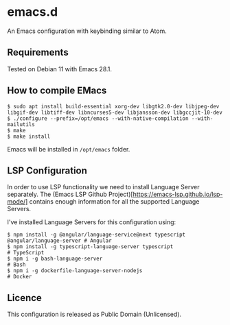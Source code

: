 # emacs.d

An Emacs configuration with keybinding similar to Atom.

## Requirements

Tested on Debian 11 with Emacs 28.1.

## How to compile EMacs


```
$ sudo apt install build-essential xorg-dev libgtk2.0-dev libjpeg-dev libgif-dev libtiff-dev libncurses5-dev libjansson-dev libgccjit-10-dev
$ ./configure --prefix=/opt/emacs --with-native-compilation --with-mailutils
$ make 
$ make install
```

Emacs will be installed in `/opt/emacs` folder.

## LSP Configuration

In order to use LSP functionality we need to install Language Server separately.
The (Emacs LSP Github Project)[https://emacs-lsp.github.io/lsp-mode/] contains enough information for all the supported Language Servers.

I've installed Language Servers for this configuration using:
```
$ npm install -g @angular/language-service@next typescript @angular/language-server # Angular
$ npm install -g typescript-language-server typescript                              # TypeScript
$ npm i -g bash-language-server                                                     # Bash
$ npm i -g dockerfile-language-server-nodejs                                        # Docker
```

## Licence

This configuration is released as Public Domain (Unlicensed).

